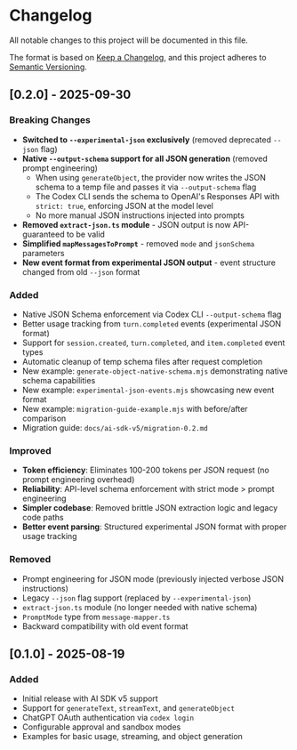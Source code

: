 # Changelog

All notable changes to this project will be documented in this file.

The format is based on [Keep a Changelog](https://keepachangelog.com/en/1.0.0/),
and this project adheres to [Semantic Versioning](https://semver.org/spec/v2.0.0.html).

## [0.2.0] - 2025-09-30

### Breaking Changes

- **Switched to `--experimental-json` exclusively** (removed deprecated `--json` flag)
- **Native `--output-schema` support for all JSON generation** (removed prompt engineering)
  - When using `generateObject`, the provider now writes the JSON schema to a temp file and passes it via `--output-schema` flag
  - The Codex CLI sends the schema to OpenAI's Responses API with `strict: true`, enforcing JSON at the model level
  - No more manual JSON instructions injected into prompts
- **Removed `extract-json.ts` module** - JSON output is now API-guaranteed to be valid
- **Simplified `mapMessagesToPrompt`** - removed `mode` and `jsonSchema` parameters
- **New event format from experimental JSON output** - event structure changed from old `--json` format

### Added

- Native JSON Schema enforcement via Codex CLI `--output-schema` flag
- Better usage tracking from `turn.completed` events (experimental JSON format)
- Support for `session.created`, `turn.completed`, and `item.completed` event types
- Automatic cleanup of temp schema files after request completion
- New example: `generate-object-native-schema.mjs` demonstrating native schema capabilities
- New example: `experimental-json-events.mjs` showcasing new event format
- New example: `migration-guide-example.mjs` with before/after comparison
- Migration guide: `docs/ai-sdk-v5/migration-0.2.md`

### Improved

- **Token efficiency**: Eliminates 100-200 tokens per JSON request (no prompt engineering overhead)
- **Reliability**: API-level schema enforcement with strict mode > prompt engineering
- **Simpler codebase**: Removed brittle JSON extraction logic and legacy code paths
- **Better event parsing**: Structured experimental JSON format with proper usage tracking

### Removed

- Prompt engineering for JSON mode (previously injected verbose JSON instructions)
- Legacy `--json` flag support (replaced by `--experimental-json`)
- `extract-json.ts` module (no longer needed with native schema)
- `PromptMode` type from `message-mapper.ts`
- Backward compatibility with old event format

## [0.1.0] - 2025-08-19

### Added

- Initial release with AI SDK v5 support
- Support for `generateText`, `streamText`, and `generateObject`
- ChatGPT OAuth authentication via `codex login`
- Configurable approval and sandbox modes
- Examples for basic usage, streaming, and object generation
